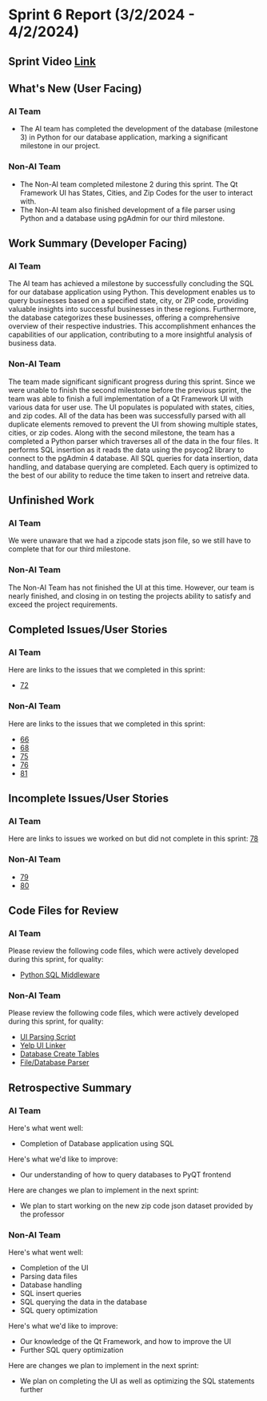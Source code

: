 # Sprint 6 Report (3/2/2024 - 4/2/2024)
## Sprint Video [Link](https://youtu.be/qIdEcB530WM)

## What's New (User Facing)
### AI Team
 * The AI team has completed the development of the database (milestone 3) in Python for our database application, marking a significant milestone in our project.

### Non-AI Team
 * The Non-AI team completed milestone 2 during this sprint. The Qt Framework UI has States, Cities, and Zip Codes for the user to interact with.
 * The Non-AI team also finished development of a file parser using Python and a database using pgAdmin for our third milestone.

## Work Summary (Developer Facing)
### AI Team
The AI team has achieved a milestone by successfully concluding the SQL for our database application using Python. This development enables us to query businesses based on a specified state, city, or ZIP code, providing valuable insights into successful businesses in these regions. Furthermore, the database categorizes these businesses, offering a comprehensive overview of their respective industries. This accomplishment enhances the capabilities of our application, contributing to a more insightful analysis of business data.

### Non-AI Team
The team made significant significant progress during this sprint. Since we were unable to finish the second milestone before the previous sprint, the team was able to finish a full implementation of a Qt Framework UI with various data for user use. The UI populates is populated with states, cities, and zip codes. All of the data has been was successfully parsed with all duplicate elements removed to prevent the UI from showing multiple states, cities, or zip codes. Along with the second milestone, the team has a completed a Python parser which traverses all of the data in the four files. It performs SQL insertion as it reads the data using the psycog2 library to connect to the pgAdmin 4 database. All SQL queries for data insertion, data handling, and database querying are completed. Each query is optimized to the best of our ability to reduce the time taken to insert and retreive data.


## Unfinished Work
### AI Team
We were unaware that we had a zipcode stats json file, so we still have to complete that for our third milestone.

### Non-AI Team
The Non-AI Team has not finished the UI at this time. However, our team is nearly finished, and closing in on testing the projects ability to satisfy and exceed the project requirements.

## Completed Issues/User Stories
### AI Team
Here are links to the issues that we completed in this sprint:
 * [72](https://github.com/WSUCptSCapstone-F23-S24/inst-aiassistedassignmentcompletion/issues/72)
 
### Non-AI Team
Here are links to the issues that we completed in this sprint:
* [66](https://github.com/WSUCptSCapstone-F23-S24/inst-aiassistedassignmentcompletion/issues/66)
* [68](https://github.com/WSUCptSCapstone-F23-S24/inst-aiassistedassignmentcompletion/issues/68)
* [75](https://github.com/WSUCptSCapstone-F23-S24/inst-aiassistedassignmentcompletion/issues/75)
* [76](https://github.com/WSUCptSCapstone-F23-S24/inst-aiassistedassignmentcompletion/issues/76)
* [81](https://github.com/WSUCptSCapstone-F23-S24/inst-aiassistedassignmentcompletion/issues/81)

 ## Incomplete Issues/User Stories
 ### AI Team
 Here are links to issues we worked on but did not complete in this sprint:
[78](https://github.com/WSUCptSCapstone-F23-S24/inst-aiassistedassignmentcompletion/issues/78)
 
 ### Non-AI Team
* [79](https://github.com/WSUCptSCapstone-F23-S24/inst-aiassistedassignmentcompletion/issues/79)
* [80](https://github.com/WSUCptSCapstone-F23-S24/inst-aiassistedassignmentcompletion/issues/80)

## Code Files for Review
### AI Team
Please review the following code files, which were actively developed during this sprint, for quality:
* [Python SQL Middleware](https://github.com/WSUCptSCapstone-F23-S24/inst-aiassistedassignmentcompletion/blob/AI/middleware-milestone3.py)

### Non-AI Team
Please review the following code files, which were actively developed during this sprint, for quality:
* [UI Parsing Script]([https://github.com/WSUCptSCapstone-F23-S24/inst-aiassistedassignmentcompletion/tree/Non-AI](https://github.com/WSUCptSCapstone-F23-S24/inst-aiassistedassignmentcompletion/blob/Non-AI/script.py))
* [Yelp UI Linker]([https://github.com/WSUCptSCapstone-F23-S24/inst-aiassistedassignmentcompletion/tree/Non-AI](https://github.com/WSUCptSCapstone-F23-S24/inst-aiassistedassignmentcompletion/blob/Non-AI/YelpApp.py))
* [Database Create Tables](https://github.com/WSUCptSCapstone-F23-S24/inst-aiassistedassignmentcompletion/blob/Non-AI/create_tables.sql)
* [File/Database Parser](https://github.com/WSUCptSCapstone-F23-S24/inst-aiassistedassignmentcompletion/blob/Non-AI/parseAndInsert.py)

## Retrospective Summary
### AI Team
Here's what went well:
  * Completion of Database application using SQL
    
Here's what we'd like to improve:
   * Our understanding of how to query databases to PyQT frontend
  
Here are changes we plan to implement in the next sprint:
   * We plan to start working on the new zip code json dataset provided by the professor

   
### Non-AI Team
Here's what went well:
  * Completion of the UI
  * Parsing data files
  * Database handling
  * SQL insert queries
  * SQL querying the data in the database
  * SQL query optimization
 
Here's what we'd like to improve:
   * Our knowledge of the Qt Framework, and how to improve the UI
   * Further SQL query optimization
  
Here are changes we plan to implement in the next sprint:
   * We plan on completing the UI as well as optimizing the SQL statements further 
